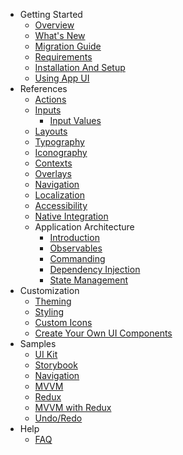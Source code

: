* Getting Started
  * [Overview](xref:overview)
  * [What's New](xref:whats-new)
  * [Migration Guide](xref:migrate)
  * [Requirements](xref:requirements)
  * [Installation And Setup](xref:setup)
  * [Using App UI](xref:using-app-ui)
* References
  * [Actions](xref:actions)
  * [Inputs](xref:inputs)
    * [Input Values](xref:handle-input-values) 
  * [Layouts](xref:layouts)
  * [Typography](xref:typography)
  * [Iconography](xref:iconography)
  * [Contexts](xref:contexts)
  * [Overlays](xref:overlays)
  * [Navigation](xref:navigation)
  * [Localization](xref:localization)
  * [Accessibility](xref:accessibility)
  * [Native Integration](xref:native-integration)
  * Application Architecture
    * [Introduction](xref:mvvm-intro)
    * [Observables](xref:mvvm-observable)
    * [Commanding](xref:mvvm-command)
    * [Dependency Injection](xref:mvvm-di)
    * [State Management](xref:state-management)
* Customization
  * [Theming](xref:theming)
  * [Styling](xref:styling)
  * [Custom Icons](xref:custom-icons)
  * [Create Your Own UI Components](xref:custom-ui-components)
* Samples
  * [UI Kit](xref:ui-kit)
  * [Storybook](xref:storybook)
  * [Navigation](xref:navigation-sample)
  * [MVVM](xref:mvvm-sample)
  * [Redux](xref:redux-sample)
  * [MVVM with Redux](xref:mvvm-redux-sample)
  * [Undo/Redo](xref:undo-redo-sample)
* Help
  * [FAQ](xref:faq)